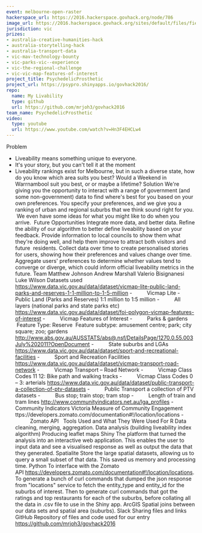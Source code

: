 ```yaml
---
event: melbourne-open-raster
hackerspace_url: https://2016.hackerspace.govhack.org/node/786
image_url: https://2016.hackerspace.govhack.org/sites/default/files/field/image/logo_1.jpg
jurisdiction: vic
prizes:
- australia-creative-humanities-hack
- australia-storytelling-hack
- australia-transport-data
- vic-mav-technology-bounty
- vic-parks-vic--experience
- vic-the-regional-challenge
- vic-vic-map-features-of-interest
project_title: PsychedelicProsthetic
project_url: https://psypro.shinyapps.io/govhack2016/
repo:
  name: My Livability
  type: github
  url: https://github.com/mrjoh3/govhack2016
team_name: PsychedelicProsthetic
video:
  type: youtube
  url: https://www.youtube.com/watch?v=Hn3F4EHCLw4
---
```


Problem
- Liveability means something unique to everyone.
- It's your story, but you can't tell it at the moment
- Liveability rankings exist for Melbourne, but in such a diverse state, how do you know which area suits you best? Would a Weekend in Warrnambool suit you best, or or maybe a lifetime?
Solution
We're giving you the opportunity to interact with a range of government (and some non-government) data to find where's best for you based on your own preferences. You specify your preferences, and we give you a ranking of urban and regional suburbs that we think sound right for you.  We even have some ideas for what you might like to do when you arrive. 
Future Opportunities
Integrate more data, and better data.
Refine the ability of our algorithm to better define liveability based on your feedback.
Provide information to local councils to show them what they're doing well, and help them improve to attract both visitors and future  residents.
Collect data over time to create personalised stories for users, showing how their preferences and values change over time.
Aggregate users' preferences to determine whether values tend to converge or diverge, which could inform official liveability metrics in the future.
Team
Matthew Johnson
Andrew Marshall
Valerio Bisignanesi
Luke Wilson​​​​​​​
Datasets used
https://www.data.vic.gov.au/data/dataset/vicmap-lite-public-land-parks-and-reserves-1-1-million-to-1-5-million
-          Vicmap Lite - Public Land (Parks and Reserves) 1:1 million to 1:5 million
-          All layers (national parks and state parks etc)
https://www.data.vic.gov.au/data/dataset/foi-polygon-vicmap-features-of-interest
-          Vicmap Features of Interest
-          Parks & gardens
 Feature Type: Reserve
 Feature subtype: amusement centre; park; city square; zoo; gardens
http://www.abs.gov.au/AUSSTATS/abs@.nsf/DetailsPage/1270.0.55.003July%202011?OpenDocument
-          State suburbs and LGAs
https://www.data.vic.gov.au/data/dataset/sport-and-recreational-facilities
-          Sport and Recreation Facilities
https://www.data.vic.gov.au/data/dataset/vicmap-transport-road-network
-          Vicmap Transport – Road Network
-          Vicmap Class Codes 11 12: Bike path and walking tracks
-          Vicmap Class Codes 0 – 3: arterials
https://www.data.vic.gov.au/data/dataset/public-transport-a-collection-of-ptv-datasets
-          Public Transport a collection of PTV datasets
-          Bus stop; train stop; tram stop
-          Length of train and tram lines
http://www.communityindicators.net.au/lga_profiles
-          Community Indicators Victoria Measure of Community Engagement
ttps://developers.zomato.com/documentation#!/location/locations
-          Zomato API
 
Tools Used and What They Were Used For
R
Data cleaning, merging, aggregation.
Data analysis (building liveability index algorithm)
Producing leaflet maps
Shiny
The platform that turned the analysis into an interactive web application.
This enables the user to input data and see a visualised response as well as output the data that they generated.
Spatialite
Store the large spatial datasets, allowing us to query a small subset of that data. This saved us memory and processing time.
Python
To interface with the Zomato API https://developers.zomato.com/documentation#!/location/locations.
To generate a bunch of curl commands that dumped the json response from "locations" service to fetch the entity_type and entity_id for the suburbs of interest.
Then to generate curl commands that got the ratings and top restaurants for each of the suburbs, before collating all the data in .csv file to use in the Shiny app.
ArcGIS
Spatial joins between our data sets and spatial area (suburbs).
Slack
Sharing files and links
GitHub
Repository of files and code used for our entry
https://github.com/mrjoh3/govhack2016